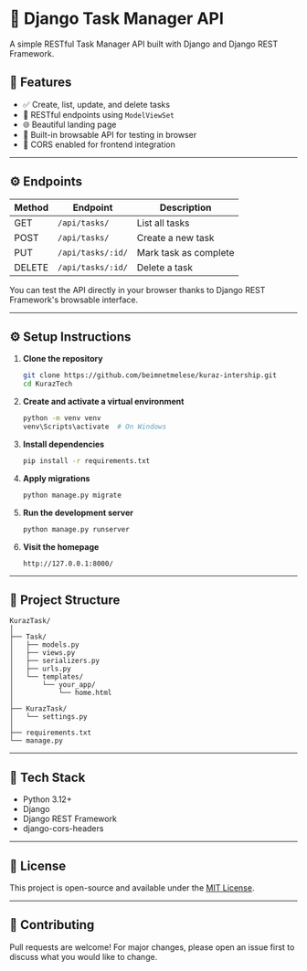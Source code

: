 # 📝 Django Task Manager API

A simple RESTful Task Manager API built with Django and Django REST Framework.

## 🚀 Features

* ✅ Create, list, update, and delete tasks
* 📆 RESTful endpoints using `ModelViewSet`
* 🌐 Beautiful landing page
* 🧪 Built-in browsable API for testing in browser
* 🔐 CORS enabled for frontend integration

---

## ⚙️ Endpoints

| Method | Endpoint          | Description           |
| ------ | ----------------- | --------------------- |
| GET    | `/api/tasks/`     | List all tasks        |
| POST   | `/api/tasks/`     | Create a new task     |
| PUT    | `/api/tasks/:id/` | Mark task as complete |
| DELETE | `/api/tasks/:id/` | Delete a task         |

You can test the API directly in your browser thanks to Django REST Framework's browsable interface.

---

## ⚙️ Setup Instructions

1. **Clone the repository**

   ```bash
   git clone https://github.com/beimnetmelese/kuraz-intership.git
   cd KurazTech
   ```

2. **Create and activate a virtual environment**

   ```bash
   python -m venv venv
   venv\Scripts\activate  # On Windows
   ```

3. **Install dependencies**

   ```bash
   pip install -r requirements.txt
   ```

4. **Apply migrations**

   ```bash
   python manage.py migrate
   ```

5. **Run the development server**

   ```bash
   python manage.py runserver
   ```

6. **Visit the homepage**

   ```
   http://127.0.0.1:8000/
   ```

---

## 📁 Project Structure

```
KurazTask/
│
├── Task/
│   ├── models.py
│   ├── views.py
│   ├── serializers.py
│   ├── urls.py
│   └── templates/
│       └── your_app/
│           └── home.html
│
├── KurazTask/
│   └── settings.py
│
├── requirements.txt
└── manage.py
```

---

## 🤩 Tech Stack

* Python 3.12+
* Django
* Django REST Framework
* django-cors-headers

---

## 📄 License

This project is open-source and available under the [MIT License](LICENSE).

---

## 🤝 Contributing

Pull requests are welcome! For major changes, please open an issue first to discuss what you would like to change.
